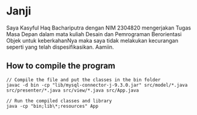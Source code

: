# Janji
Saya Kasyful Haq Bachariputra dengan NIM 2304820 mengerjakan Tugas Masa Depan dalam mata kuliah Desain dan Pemrograman Berorientasi Objek untuk keberkahanNya maka saya tidak melakukan kecurangan seperti yang telah dispesifikasikan. Aamiin.

## How to compile the program

```
// Compile the file and put the classes in the bin folder
javac -d bin -cp "lib/mysql-connector-j-9.3.0.jar" src/model/*.java src/presenter/*.java src/view/*.java src/App.java

// Run the compiled classes and library
java -cp "bin;lib\*;resources" App
```
